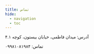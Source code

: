 ```yaml
---
title: تماس
hide:
  - navigation
  - toc
---
```

آدرس: میدان فاطمی، خیابان بیستون، کوچه ۴.۱

تماس: ۰۹۹۸۱۰۸۱۹۸۴